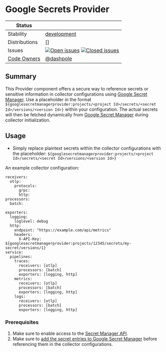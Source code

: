 # Google Secrets Provider
<!-- status autogenerated section -->
| Status        |           |
| ------------- |-----------|
| Stability     | [development]  |
| Distributions | [] |
| Issues        | [![Open issues](https://img.shields.io/github/issues-search/open-telemetry/opentelemetry-collector-contrib?query=is%3Aissue%20is%3Aopen%20label%3Aprovider%2Fgooglesecretsprovider%20&label=open&color=orange&logo=opentelemetry)](https://github.com/open-telemetry/opentelemetry-collector-contrib/issues?q=is%3Aopen+is%3Aissue+label%3Aprovider%2Fgooglesecretsprovider) [![Closed issues](https://img.shields.io/github/issues-search/open-telemetry/opentelemetry-collector-contrib?query=is%3Aissue%20is%3Aclosed%20label%3Aprovider%2Fgooglesecretsprovider%20&label=closed&color=blue&logo=opentelemetry)](https://github.com/open-telemetry/opentelemetry-collector-contrib/issues?q=is%3Aclosed+is%3Aissue+label%3Aprovider%2Fgooglesecretsprovider) |
| [Code Owners](https://github.com/open-telemetry/opentelemetry-collector-contrib/blob/main/CONTRIBUTING.md#becoming-a-code-owner)    | [@dashpole](https://www.github.com/dashpole) |

[development]: https://github.com/open-telemetry/opentelemetry-collector/blob/main/docs/component-stability.md#development
<!-- end autogenerated section -->

## Summary

This Provider component offers a secure way to reference secrets or sensitive information in collector configurations using [Google Secret Manager](https://cloud.google.com/security/products/secret-manager). Use a placeholder in the format `${googlesecretmanagerprovider:projects/<project Id>/secrets/<secret Id>/versions/<version Id>}` within your configuration. The actual secrets will then be fetched dynamically from [Google Secret Manager](https://cloud.google.com/security/products/secret-manager) during collector initialization.
## Usage

- Simply replace plaintext secrets within the collector configurations with the placeholder: `${googlesecretmanagerprovider:projects/<project Id>/secrets/<secret Id>/versions/<version Id>}`

An example collector configuration:

```
receivers:
  otlp:
    protocols:
      grpc:
      http:
processors:
  batch:

exporters:
  logging:
    loglevel: debug
  http:
    endpoint: "https://example.com/api/metrics"
    headers:
      X-API-Key: ${googlesecretmanagerprovider:projects/12345/secrets/my-secret/versions/1}
service:
  pipelines:
    traces:
      receivers: [otlp]
      processors: [batch]
      exporters: [logging, http]
    metrics:
      receivers: [otlp]
      processors: [batch]
      exporters: [logging, http]
    logs:
      receivers: [otlp]
      processors: [batch]
      exporters: [logging, http]

```

### Prerequisites
1. Make sure to enable access to the [Secret Manager API](https://cloud.google.com/secret-manager/docs/accessing-the-api).
2. Make sure to [add the secret entries to Google Secret Manager](https://cloud.google.com/secret-manager/docs/create-secret-quickstart) before referencing them in the collector configurations. 


